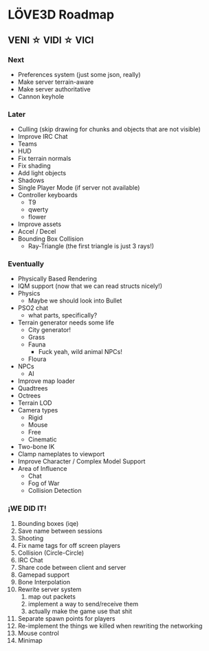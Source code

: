 # LÖVE3D Roadmap

## VENI ☆ VIDI ☆ VICI

### Next

* Preferences system (just some json, really)
* Make server terrain-aware
* Make server authoritative
* Cannon keyhole


### Later

* Culling (skip drawing for chunks and objects that are not visible)
* Improve IRC Chat
* Teams
* HUD
* Fix terrain normals
* Fix shading
* Add light objects
* Shadows
* Single Player Mode (if server not available)
* Controller keyboards
	* T9
	* qwerty
	* flower
* Improve assets
* Accel / Decel
* Bounding Box Collision
	* Ray-Triangle (the first triangle is just 3 rays!)


### Eventually

* Physically Based Rendering
* IQM support (now that we can read structs nicely!)
* Physics
	* Maybe we should look into Bullet
* PSO2 chat
	* what parts, specifically?
* Terrain generator needs some life
	* City generator!
	* Grass
	* Fauna
		* Fuck yeah, wild animal NPCs!
	* Floura
* NPCs
	* AI
* Improve map loader
* Quadtrees
* Octrees
* Terrain LOD
* Camera types
	* Rigid
	* Mouse
	* Free
	* Cinematic
* Two-bone IK
* Clamp nameplates to viewport
* Improve Character / Complex Model Support
* Area of Influence
	* Chat
	* Fog of War
	* Collision Detection


### ¡WE DID IT!

1. Bounding boxes (iqe)
1. Save name between sessions
1. Shooting
1. Fix name tags for off screen players
1. Collision (Circle-Circle)
1. IRC Chat
1. Share code between client and server
1. Gamepad support
1. Bone Interpolation
1. Rewrite server system
	1. map out packets
	1. implement a way to send/receive them
	1. actually make the game use that shit
1. Separate spawn points for players
1. Re-implement the things we killed when rewriting the networking
1. Mouse control
1. Minimap
